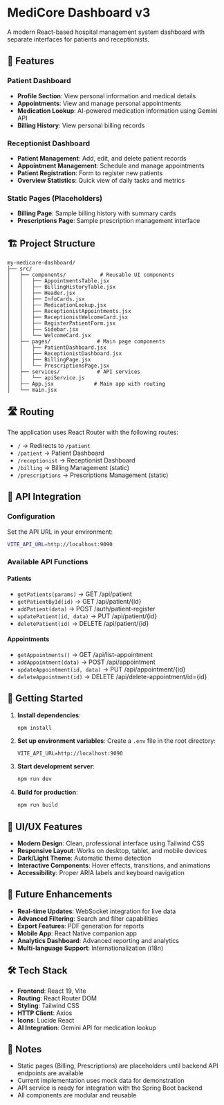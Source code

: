 # MediCore Dashboard v3

A modern React-based hospital management system dashboard with separate interfaces for patients and receptionists.

## 🚀 Features

### Patient Dashboard

- **Profile Section**: View personal information and medical details
- **Appointments**: View and manage personal appointments
- **Medication Lookup**: AI-powered medication information using Gemini API
- **Billing History**: View personal billing records

### Receptionist Dashboard

- **Patient Management**: Add, edit, and delete patient records
- **Appointment Management**: Schedule and manage appointments
- **Patient Registration**: Form to register new patients
- **Overview Statistics**: Quick view of daily tasks and metrics

### Static Pages (Placeholders)

- **Billing Page**: Sample billing history with summary cards
- **Prescriptions Page**: Sample prescription management interface

## 🏗️ Project Structure

```
my-medicare-dashboard/
├── src/
│   ├── components/           # Reusable UI components
│   │   ├── AppointmentsTable.jsx
│   │   ├── BillingHistoryTable.jsx
│   │   ├── Header.jsx
│   │   ├── InfoCards.jsx
│   │   ├── MedicationLookup.jsx
│   │   ├── ReceptionistAppointments.jsx
│   │   ├── ReceptionistWelcomeCard.jsx
│   │   ├── RegisterPatientForm.jsx
│   │   ├── Sidebar.jsx
│   │   └── WelcomeCard.jsx
│   ├── pages/               # Main page components
│   │   ├── PatientDashboard.jsx
│   │   ├── ReceptionistDashboard.jsx
│   │   ├── BillingPage.jsx
│   │   └── PrescriptionsPage.jsx
│   ├── services/            # API services
│   │   └── apiService.js
│   ├── App.jsx             # Main app with routing
│   └── main.jsx
```

## 🛣️ Routing

The application uses React Router with the following routes:

- `/` → Redirects to `/patient`
- `/patient` → Patient Dashboard
- `/receptionist` → Receptionist Dashboard
- `/billing` → Billing Management (static)
- `/prescriptions` → Prescriptions Management (static)

## 🔧 API Integration

### Configuration

Set the API URL in your environment:

```bash
VITE_API_URL=http://localhost:9090
```

### Available API Functions

#### Patients

- `getPatients(params)` → GET /api/patient
- `getPatientById(id)` → GET /api/patient/{id}
- `addPatient(data)` → POST /auth/patient-register
- `updatePatient(id, data)` → PUT /api/patient/{id}
- `deletePatient(id)` → DELETE /api/patient/{id}

#### Appointments

- `getAppointments()` → GET /api/list-appointment
- `addAppointment(data)` → POST /api/appointment
- `updateAppointment(id, data)` → PUT /api/appointment/{id}
- `deleteAppointment(id)` → DELETE /api/delete-appointment/id={id}

## 🚀 Getting Started

1. **Install dependencies**:

   ```bash
   npm install
   ```

2. **Set up environment variables**:
   Create a `.env` file in the root directory:

   ```
   VITE_API_URL=http://localhost:9090
   ```

3. **Start development server**:

   ```bash
   npm run dev
   ```

4. **Build for production**:
   ```bash
   npm run build
   ```

## 🎨 UI/UX Features

- **Modern Design**: Clean, professional interface using Tailwind CSS
- **Responsive Layout**: Works on desktop, tablet, and mobile devices
- **Dark/Light Theme**: Automatic theme detection
- **Interactive Components**: Hover effects, transitions, and animations
- **Accessibility**: Proper ARIA labels and keyboard navigation

## 🔮 Future Enhancements

- **Real-time Updates**: WebSocket integration for live data
- **Advanced Filtering**: Search and filter capabilities
- **Export Features**: PDF generation for reports
- **Mobile App**: React Native companion app
- **Analytics Dashboard**: Advanced reporting and analytics
- **Multi-language Support**: Internationalization (i18n)

## 🛠️ Tech Stack

- **Frontend**: React 19, Vite
- **Routing**: React Router DOM
- **Styling**: Tailwind CSS
- **HTTP Client**: Axios
- **Icons**: Lucide React
- **AI Integration**: Gemini API for medication lookup

## 📝 Notes

- Static pages (Billing, Prescriptions) are placeholders until backend API endpoints are available
- Current implementation uses mock data for demonstration
- API service is ready for integration with the Spring Boot backend
- All components are modular and reusable
